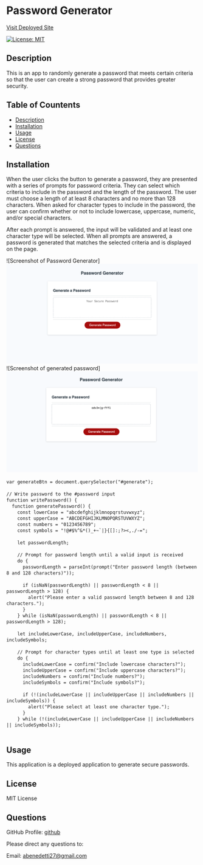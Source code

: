 # Password Generator 

[Visit Deployed Site](https://abenedetti27.github.io/password-generator/)

[![License: MIT](https://img.shields.io/badge/License-MIT-yellow.svg)](https://opensource.org/licenses/MIT)

## Description <a name="description"></a>

This is an app to randomly generate a password that meets certain criteria so that the user can create a strong password that provides greater security.

## Table of Countents 
- [Description](#description)
- [Installation](#installation)
- [Usage](#usage)
- [License](#license)
- [Questions](#questions)

## Installation <a name="installation"></a>
When the user clicks the button to generate a password, they are presented with a series of prompts for password criteria.
They can select which criteria to include in the password and the length of the password. The user must choose a length of at least 8 characters and no more than 128 characters. When asked for character types to include in the password,
the user can confirm whether or not to include lowercase, uppercase, numeric, and/or special characters.

After each prompt is answered, the input will be validated and at least one character type will be selected. When all prompts are answered, a password is generated that matches the selected criteria and is displayed on the page. 


![Screenshot of Password Generator]![Screenshot](image.png)
![Screenshot of generated password]![Screenshot](image-1.png)


```
var generateBtn = document.querySelector("#generate");

// Write password to the #password input
function writePassword() {
  function generatePassword() {
    const lowerCase = "abcdefghijklmnopqrstuvwxyz";
    const upperCase = "ABCDEFGHIJKLMNOPQRSTUVWXYZ";
    const numbers = "0123456789";
    const symbols = "!@#$%^&*()_+~`|}{[]:;?><,./-=";

    let passwordLength;

    // Prompt for password length until a valid input is received
    do {
      passwordLength = parseInt(prompt("Enter password length (between 8 and 128 characters)"));

      if (isNaN(passwordLength) || passwordLength < 8 || passwordLength > 128) {
        alert("Please enter a valid password length between 8 and 128 characters.");
      }
    } while (isNaN(passwordLength) || passwordLength < 8 || passwordLength > 128);

    let includeLowerCase, includeUpperCase, includeNumbers, includeSymbols;

    // Prompt for character types until at least one type is selected
    do {
      includeLowerCase = confirm("Include lowercase characters?");
      includeUpperCase = confirm("Include uppercase characters?");
      includeNumbers = confirm("Include numbers?");
      includeSymbols = confirm("Include symbols?");

      if (!(includeLowerCase || includeUpperCase || includeNumbers || includeSymbols)) {
        alert("Please select at least one character type.");
      }
    } while (!(includeLowerCase || includeUpperCase || includeNumbers || includeSymbols));


```

## Usage <a name="usage"></a>
This application is a deployed application to generate secure passwords.


## License <a name="license"></a>
MIT License


## Questions <a name="questions"></a>

GitHub Profile: [github](https://github.com/abenedetti27)

Please direct any questions to:

Email: abenedetti27@gmail.com
